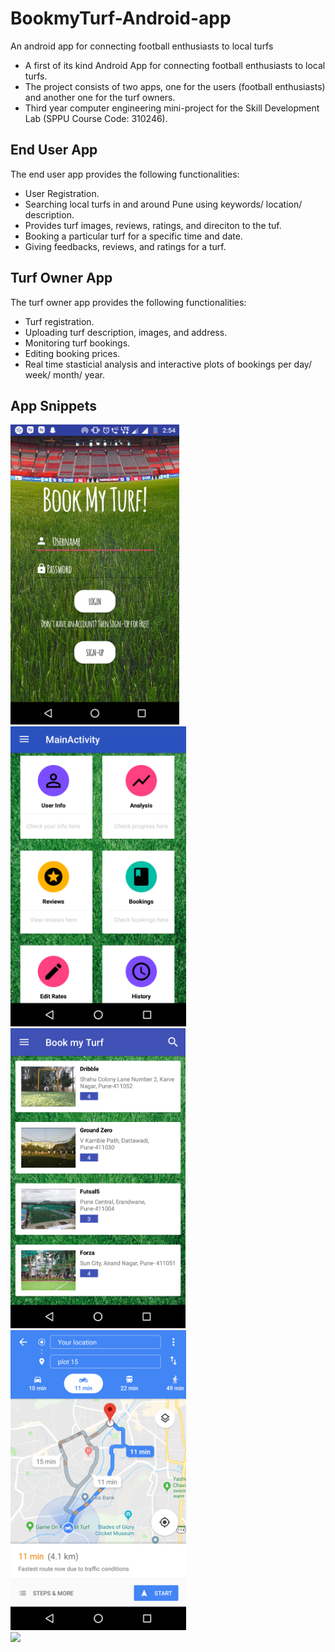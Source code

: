 # BookmyTurf-Android-app
An android app for connecting football enthusiasts to local turfs

* A first of its kind Android App for connecting football enthusiasts to local turfs. 
* The project consists of two apps, one for the users (football enthusiasts) and another one for the turf owners.
* Third year computer engineering mini-project for the Skill Development Lab (SPPU Course Code: 310246).

## End User App
The end user app provides the following functionalities:
* User Registration.
* Searching local turfs in and around Pune using keywords/ location/ description.
* Provides turf images, reviews, ratings, and direciton to the tuf.
* Booking a particular turf for a specific time and date.
* Giving feedbacks, reviews, and ratings for a turf.

## Turf Owner App
The turf owner app provides the following functionalities:
* Turf registration.
* Uploading turf description, images, and address.
* Monitoring turf bookings.
* Editing booking prices.
* Real time stasticial analysis and interactive plots of bookings per day/ week/ month/ year.


## App Snippets

<img src="app-images/Login Page.png" height="480">
<br>

<img src="app-images/Home Screen.png" height="480">
<br>


<img src="app-images/Browser Page.png" height="480">
<br>

<img src="app-images/Location Functionality.png" height="480">
<br>


<img src="app-images/Real time analysis.png" height="480">
